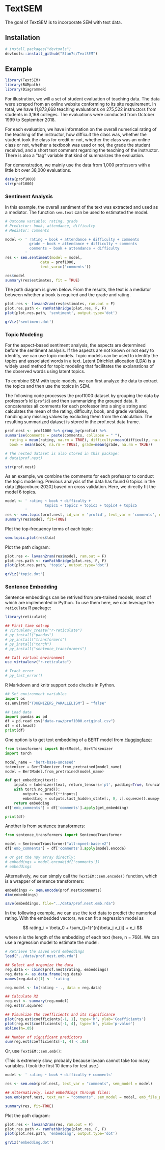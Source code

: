 
<!-- README.md is generated from README.Rmd. Please edit that file -->

# TextSEM

<!-- badges: start -->
<!-- badges: end -->

The goal of TextSEM is to incorporate SEM with text data.

## Installation

``` r
# install.packages("devtools")
devtools::install_github("Stan7s/TextSEM")
```

## Example

``` r
library(TextSEM)
library(RAMpath)
library(DiagrammeR)
```

For illustration, we will a set of student evaluation of teaching data.
The data were scraped from an online website conforming to its site
requirement. In total, we have 11,873,668 teaching evaluations on
275,522 instructors from students in 3,168 colleges. The evaluations
were conducted from October 1999 to September 2018.

For each evaluation, we have information on the overall numerical rating
of the teaching of the instructor, how difficult the class was, whether
the student took the class for credit or not, whether the class was an
online class or not, whether a textbook was used or not, the grade the
student received, and a short text comment regarding the teaching of the
instructor. There is also a “tag” variable that kind of summarizes the
evaluation.

For demonstration, we mainly use the data from 1,000 professors with a
little bit over 38,000 evaluations.

``` r
data(prof1000)
str(prof1000)
```

### Sentiment Analysis

In this example, the overall sentiment of the text was extracted and
used as a mediator. The function `sem.text` can be used to estimated the
model.

``` r
# Outcome variable: rating, grade
# Predictor: book, attendance, difficulty
# Mediator: comments

model <- ' rating ~ book + attendance + difficulty + comments
           grade ~ book + attendance + difficulty + comments
           comments ~ book + attendance + difficulty
         '
res <- sem.sentiment(model = model,
                data = prof1000,
                text_var=c('comments'))

res$model
summary(res$estimates, fit = TRUE)
```

The path diagram is given below. From the results, the text is a
mediator between whether a book is required and the grade and rating.

``` r
plot.res <- lavaan2ram(res$estimates, ram.out = F)
plot.res.path <- ramPathBridge(plot.res, F, F)
plot(plot.res.path, 'sentiment', output.type='dot')

grViz('sentiment.dot')
```

### Topic Modeling

For the aspect-based sentiment analysis, the aspects are determined
before the sentiment analysis. If the aspects are not known or not easy
to identify, we can use topic models. Topic models can be used to
identify the topics and associated words in a text. Latent Dirichlet
allocation (LDA) is a widely used method for topic modeling that
facilitates the explanations of the observed words using latent topics.

To combine SEM with topic models, we can first analyze the data to
extract the topics and then use the topics in SEM.

The following code processes the prof1000 dataset by grouping the data
by professor’s id (`profid`) and then summarizing the grouped data. It
concatenates all comments for each professor into a single string and
calculates the mean of the rating, difficulty, book, and grade
variables, handling any missing values by excluding them from the
calculation. The resulting summarized dataset is stored in the prof.nest
data frame.

``` r
prof.nest <- prof1000 %>% group_by(profid) %>%
summarise(comments = paste(comments, collapse = " "),
  rating = mean(rating, na.rm = TRUE), difficulty=mean(difficulty, na.rm = TRUE),
  book = mean(book, na.rm = TRUE), grade=mean(grade, na.rm = TRUE))

# The nested dataset is also stored in this package:
# data(prof.nest)

str(prof.nest)
```

As an example, we combine the comments for each professor to conduct the
topic modeling. Previous analysis of the data has found 6 topics in the
data \[@jacobucci2020\] based on cross validation. Here, we directly fit
the model 6 topics.

``` r
model <- ' rating ~ book + difficulty +
                  topic1 + topic2 + topic3 + topic4 + topic5
         '
res <- sem.topic(prof.nest, id_var = 'profid', text_var = 'comments', n_topics = 6, model = model)
summary(res$model, fit=TRUE)
```

Plot the top-frequency terms of each topic:

``` r
sem.topic.plot(res$lda)
```

Plot the path diagram:

``` r
plot.res <- lavaan2ram(res$model, ram.out = F)
plot.res.path <- ramPathBridge(plot.res, F, F)
plot(plot.res.path, 'topic', output.type='dot')

grViz('topic.dot')
```

### Sentence Embedding

Sentence embeddings can be retrived from pre-trained models, most of
which are implemented in Python. To use them here, we can leverage the
`reticulate` R package:

``` r
library(reticulate)

## First time set-up
# virtualenv_create("r-reticulate")
# py_install("pandas")
# py_install("transformers")
# py_install("torch")
# py_install("sentence_transformers")

## Call virtual environment
use_virtualenv("r-reticulate")

# Track error
# py_last_error()
```

R Markdown and knitr support code chucks in Python.

``` python
## Set environment variables
import os
os.environ["TOKENIZERS_PARALLELISM"] = "false"

## Load data
import pandas as pd
df = pd.read_csv("data-raw/prof1000.original.csv")
df = df.head()
print(df)
```

One option is to get text embedding of a BERT model from
[Huggingface](https://huggingface.co/):

``` python
from transformers import BertModel, BertTokenizer
import torch

model_name = 'bert-base-uncased'
tokenizer = BertTokenizer.from_pretrained(model_name)
model = BertModel.from_pretrained(model_name)

def get_embedding(text):
    inputs = tokenizer(text, return_tensors='pt', padding=True, truncation=True, max_length=128)
    with torch.no_grad():
        outputs = model(**inputs)
        embedding = outputs.last_hidden_state[:, 0, :].squeeze().numpy()
    return embedding
df['emb_comments'] = df['comments'].apply(get_embedding)

print(df)
```

Another is from [sentence transformers](https://sbert.net/):

``` python
from sentence_transformers import SentenceTransformer

model = SentenceTransformer("all-mpnet-base-v2")
df['emb_comments'] = df['comments'].apply(model.encode)

# Or get the npy array directly:
# embeddings = model.encode(df['comments'])
# embeddings
```

Alternatively, we can simply call the `TextSEM::sem.encode()` function,
which is a wrapper of sentence transformers:

``` r
embeddings <- sem.encode(prof.nest$comments)
dim(embeddings)

save(embeddings, file="../data/prof.nest.emb.rda")
```

In the following example, we can use the text data to predict the
numerical rating. With the embedded vectors, we can fit a regression
model as

$$
rating_i = \beta_0 + \sum_{j=1}^{n}\beta_j v_{ij} + e_i
$$

where n is the length of the embedding of each text (here, n = 768). We
can use a regression model to estimate the model:

``` r
# Retrieve the saved word embeddings
load("../data/prof.nest.emb.rda")

## Select and organize the data
reg.data <- cbind(prof.nest$rating, embeddings)
reg.data <- as.data.frame(reg.data)
names(reg.data)[1] <- 'rating'

reg.model <- lm(rating ~ ., data = reg.data)

## Calculate R2
reg.est <- summary(reg.model)
reg.est$r.squared

## Visualize the coefficients and its significance
plot(reg.est$coefficients[-1, 1], type='h', ylab='Coefficients')
plot(reg.est$coefficients[-1, 4], type='h', ylab='p-value')
abline(h=.05)

## Number of significant predictors
sum(reg.est$coefficients[-1, 4] < .05)
```

Or, use `TextSEM::sem.emb()`:

(This is extremely slow, probably because lavaan cannot take too many
variables. I took the first 10 items for test use.)

``` r
model <- ' rating ~ book + difficulty + comments'

res <- sem.emb(prof.nest, text_var = "comments", sem_model = model)

## Alternatively, load embeddings through files: 
sem.emb(prof.nest, text_var = "comments", sem_model = model, emb_file_path = "../data/prof.nest.emb.rda")

summary(res, fit=TRUE)
```

Plot the path diagram:

``` r
plot.res <- lavaan2ram(res, ram.out = F)
plot.res.path <- ramPathBridge(plot.res, F, F)
plot(plot.res.path, 'embedding', output.type='dot')

grViz('embedding.dot')
```

